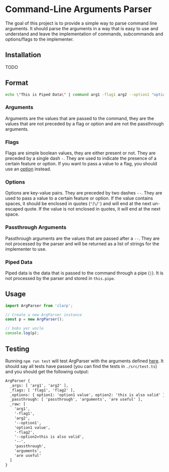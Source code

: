 # Command-Line Arguments Parser

The goal of this project is to provide a simple way to parse command line arguments.
It should parse the arguments in a way that is easy to use and understand
and leave the implementation of commands, subcommands and options/flags to the implementer.

## Installation

TODO

## Format

```bash
echo \"This is Piped Data\" | command arg1 -flag1 arg2 --option1 "option1 value" -flag2  -- passthrough arguments "are useful"
```

### Arguments

Arguments are the values that are passed to the command,
they are the values that are not preceded by a flag or option
and are not the passthrough arguments.

### Flags

Flags are simple boolean values, they are either present or not.
They are preceded by a single dash `-`.
They are used to indicate the presence of a certain feature or option.
If you want to pass a value to a flag, you should use an [option](#options) instead.

### Options

Options are key-value pairs. They are preceded by two dashes `--`.
They are used to pass a value to a certain feature or option.
If the value contains spaces, it should be enclosed in quotes (`"`/`\`/`'`)
and will end at the next un-escaped quote.
If the value is not enclosed in quotes, it will end at the next space.

### Passthrough Arguments

Passthrough arguments are the values that are passed after a `--`.
They are not processed by the parser
and will be returned as a list of strings for the implementer to use.

### Piped Data

Piped data is the data that is passed to the command through a pipe (`|`).
It is not processed by the parser and stored in `this.pipe`.

## Usage

```ts
import ArgParser from 'clarp';

// Create a new ArgParser instance
const p = new ArgParser();

// bobs yer uncle
console.log(p);
```

## Testing

Running `npm run test` will test ArgParser with the arguments defined [here](#format).
It should say all tests have passed (you can find the tests in `./src/test.ts`) 
and you should get the following output:

```txt
ArgParser {
  _args: [ 'arg1', 'arg2' ],
  _flags: [ 'flag1', 'flag2' ],
  _options: { option1: 'option1 value', option2: 'this is also valid' },
  _passthrough: [ 'passthrough', 'arguments', 'are useful' ],
  _raw: [
    'arg1',
    '-flag1',
    'arg2',
    '--option1',
    'option1 value',
    '-flag2',
    '--option2=this is also valid',
    '--',
    'passthrough',
    'arguments',
    'are useful'
  ]
}
```

